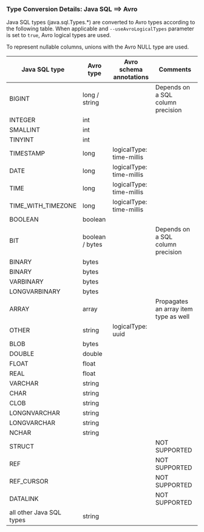 ### Type Conversion Details: Java SQL ==> Avro 

Java SQL types (java.sql.Types.*) are converted to Avro types according to the following table.
When applicable and `--useAvroLogicalTypes` parameter is set to `true`, Avro logical types are used.

To represent nullable columns, unions with the Avro NULL type are used.

| **Java SQL type**        | **Avro type**   | **Avro schema annotations** | **Comments**                          |
|--------------------------|-----------------|-----------------------------|---------------------------------------|
| BIGINT                   | long / string   |                             | Depends on a SQL column precision     |
| INTEGER                  | int             |                             |                                       |
| SMALLINT                 | int             |                             |                                       |
| TINYINT                  | int             |                             |                                       |
| TIMESTAMP                | long            | logicalType: time-millis    |                                       |
| DATE                     | long            | logicalType: time-millis    |                                       |
| TIME                     | long            | logicalType: time-millis    |                                       |
| TIME_WITH_TIMEZONE       | long            | logicalType: time-millis    |                                       |
| BOOLEAN                  | boolean         |                             |                                       |
| BIT                      | boolean / bytes |                             | Depends on a SQL column precision     |
| BINARY                   | bytes           |                             |                                       |
| BINARY                   | bytes           |                             |                                       |
| VARBINARY                | bytes           |                             |                                       |
| LONGVARBINARY            | bytes           |                             |                                       |
| ARRAY                    | array           |                             | Propagates an array item type as well |
| OTHER                    | string          | logicalType: uuid           |                                       |
| BLOB                     | bytes           |                             |                                       |
| DOUBLE                   | double          |                             |                                       |
| FLOAT                    | float           |                             |                                       |
| REAL                     | float           |                             |                                       |
| VARCHAR                  | string          |                             |                                       |
| CHAR                     | string          |                             |                                       |
| CLOB                     | string          |                             |                                       |
| LONGNVARCHAR             | string          |                             |                                       |
| LONGVARCHAR              | string          |                             |                                       |
| NCHAR                    | string          |                             |                                       |
| STRUCT                   |                 |                             | NOT SUPPORTED                         |
| REF                      |                 |                             | NOT SUPPORTED                         |
| REF_CURSOR               |                 |                             | NOT SUPPORTED                         |
| DATALINK                 |                 |                             | NOT SUPPORTED                         |
| all other Java SQL types | string          |                             |                                       |

